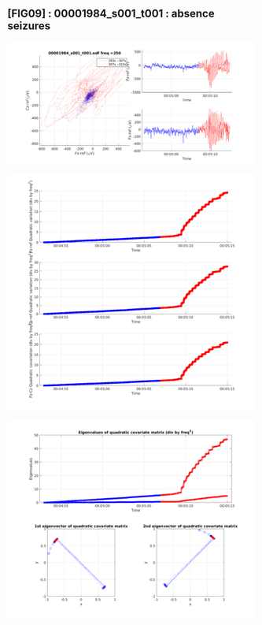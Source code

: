 ## [FIG09] : 00001984_s001_t001 : absence seizures

![](../../output/phase/00001984_s001_t001_293.png)

![](../../output/quadvar/00001984_s001_t001_293.png)

![](../../output/quadvareigval/00001984_s001_t001_293.png)
